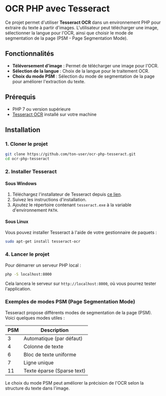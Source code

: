 
# OCR PHP avec Tesseract

Ce projet permet d'utiliser **Tesseract OCR** dans un environnement PHP pour extraire du texte à partir d'images. L'utilisateur peut télécharger une image, sélectionner la langue pour l'OCR, ainsi que choisir le mode de segmentation de la page (PSM - Page Segmentation Mode).

## Fonctionnalités

- **Téléversement d'image** : Permet de télécharger une image pour l'OCR.
- **Sélection de la langue** : Choix de la langue pour le traitement OCR.
- **Choix du mode PSM** : Sélection du mode de segmentation de la page pour améliorer l'extraction du texte.

## Prérequis

- PHP 7 ou version supérieure
- [Tesseract OCR](https://github.com/tesseract-ocr/tesseract) installé sur votre machine

## Installation

### 1. Cloner le projet

```bash
git clone https://github.com/ton-user/ocr-php-tesseract.git
cd ocr-php-tesseract
```

### 2. Installer Tesseract

#### Sous Windows
1. Téléchargez l'installateur de Tesseract depuis [ce lien](https://github.com/tesseract-ocr/tesseract/releases).
2. Suivez les instructions d'installation.
3. Ajoutez le répertoire contenant `tesseract.exe` à la variable d'environnement `PATH`.

#### Sous Linux
Vous pouvez installer Tesseract à l'aide de votre gestionnaire de paquets :
```bash
sudo apt-get install tesseract-ocr
```

### 4. Lancer le projet

Pour démarrer un serveur PHP local :
```bash
php -S localhost:8000
```

Cela lancera le serveur sur `http://localhost:8000`, où vous pourrez tester l'application.

### Exemples de modes PSM (Page Segmentation Mode)

Tesseract propose différents modes de segmentation de la page (PSM). Voici quelques modes utiles :

| PSM | Description                   |
|-----|-------------------------------|
| 3   | Automatique (par défaut)       |
| 4   | Colonne de texte               |
| 6   | Bloc de texte uniforme         |
| 7   | Ligne unique                   |
| 11  | Texte éparse (Sparse text)     |

Le choix du mode PSM peut améliorer la précision de l'OCR selon la structure du texte dans l'image.

